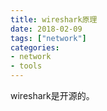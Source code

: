 ```yaml
---
title: wireshark原理
date: 2018-02-09
tags: ["network"]
categories:
- network
- tools
---
```



wireshark是开源的。


##
